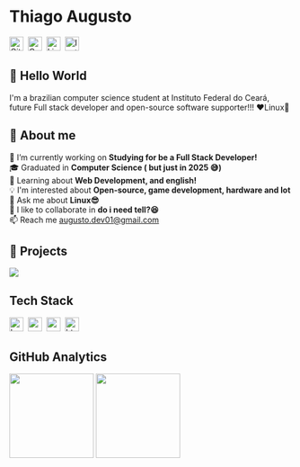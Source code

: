 # Thiago Augusto
<a href="https://www.github.com/Theallgusto01" target="_blank"><img src="https://img.shields.io/badge/Theallgusto01-100000?style=flat&logo=github&logoColor=white" alt="GitHub Badge" height="25"></a>&nbsp;
<a href="mailto:augusto.dev01@gmail.com" target="_blank"><img src="https://img.shields.io/badge/augusto.dev01-D14836?style=flat&logo=gmail&logoColor=white" alt="Gmail Badge" height="25"></a>&nbsp;
<a href="https://www.linkedin.com/in/theallgusto" target="_blank"><img src="https://img.shields.io/badge/theallgusto-0077B5?style=flat&logo=linkedin&logoColor=white" alt="LinkedIn Badge" height="25"></a>&nbsp;
<a href="https://www.instagram.com/theallgusto" target="_blank"><img src="https://img.shields.io/badge/theallgusto-E4405F?style=flat&logo=instagram&logoColor=white" alt="Instagram Badge" height="25"></a>&nbsp;

## 👋 Hello World
I'm a brazilian computer science student at Instituto Federal do Ceará, future Full stack developer and open-source software supporter!!!
❤️Linux🐧

## 👦 About me
🔭&nbsp;I’m currently working on **Studying for be a Full Stack Developer!**
<br/>🎓&nbsp;Graduated in **Computer Science ( but just in 2025 😅)**
<br/>🌱&nbsp;Learning about **Web Development, and english!**
<br/>💡&nbsp;I'm interested about **Open-source, game development, hardware and Iot**
<br/>💬&nbsp;Ask me about **Linux😎**
<br/>🤝&nbsp;I like to collaborate in **do i need tell?😆**
<br/>📫&nbsp;Reach me [augusto.dev01@gmail.com](mailto:augusto.dev01@gmail.com)
## 🚧 Projects
<a href="https://theallgusto01.github.io/Estudos/projeto-pag-instagram/index.html" target="_blank"><img src="https://img.shields.io/badge/Projeto-Instagram%20home%20page-05122A"></a>
## Tech Stack
<img src="https://img.shields.io/badge/Bash-05122A?style=flat&logo=gnu-bash" alt="bash Badge" height="25">&nbsp;
<img src="https://img.shields.io/badge/C-05122A?style=flat&logo=c" alt="c Badge" height="25">&nbsp;
<img src="https://img.shields.io/badge/Css3-05122A?style=flat&logo=css3" alt="css3 Badge" height="25">&nbsp;
<img src="https://img.shields.io/badge/Html5-05122A?style=flat&logo=html5" alt="html5 Badge" height="25">&nbsp;

## GitHub Analytics
<div>
<img height="150em" src="https://github-readme-stats.vercel.app/api?username=Theallgusto01&theme=onedark&show_icons=true&count_private=true">
<img height="150em" src="https://github-readme-stats.vercel.app/api/top-langs/?username=Theallgusto01&theme=onedark&layout=compact&langs_count=5">
</div>

